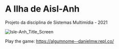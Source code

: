 # A Ilha de Aisl-Anh
Projeto da disciplina de Sistemas Multimídia - 2021

![Isle-Anh_Title_Screen](https://user-images.githubusercontent.com/70720034/192544669-3b3fdc3a-e42c-4893-9716-e29b405b7c53.png)

Play the game: https://algumnome--danielmw.repl.co/
